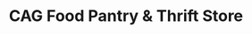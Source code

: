 ---
title: "CAG Food Pantry & Thrift Store"
url: /golden/cag-food-pantry-und-thrift-store/
shop: Gebrauchtwaren
---